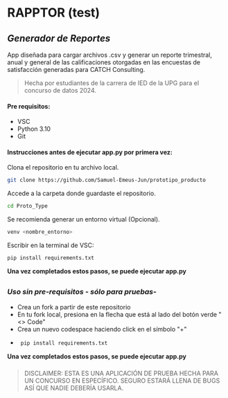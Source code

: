 # RAPPTOR (test)
## _Generador de Reportes_

App diseñada para cargar archivos .csv y generar un reporte trimestral, anual y general
de las calificaciones otorgadas en las encuestas de satisfacción generadas para CATCH Consulting.

>Hecha por estudiantes de la carrera de IED  de la UPG para el concurso de datos 2024.

#### Pre requisitos:
 - VSC
 - Python 3.10
 - Git

#### Instrucciones antes de ejecutar app.py por primera vez:

Clona el repositorio en tu archivo local.

```sh
git clone https://github.com/Samuel-Emeus-Jun/prototipo_producto
```

Accede a la carpeta donde guardaste el repositorio.

```sh
cd Proto_Type
```

Se recomienda generar un entorno virtual (Opcional).

```sh
venv <nombre_entorno>
```

Escribir en la terminal de VSC:

```sh
pip install requirements.txt
```

**Una vez completados estos pasos, se puede ejecutar app.py**
##
##
### _Uso sin pre-requisitos - sólo para pruebas-_

 - Crea un fork a partir de este repositorio
 - En tu fork local, presiona en la flecha que está al lado del botón verde "<> Code"
 - Crea un nuevo codespace haciendo click en el símbolo "+"
 - ```sh
    pip install requirements.txt
    ```
**Una vez completados estos pasos, se puede ejecutar app.py**
###  
###
###
###
###
###
>DISCLAIMER: ESTA ES UNA APLICACIÓN DE PRUEBA HECHA PARA UN CONCURSO EN ESPECÍFICO. 
>SEGURO ESTARÁ LLENA DE BUGS ASÍ QUE NADIE DEBERÍA USARLA.
